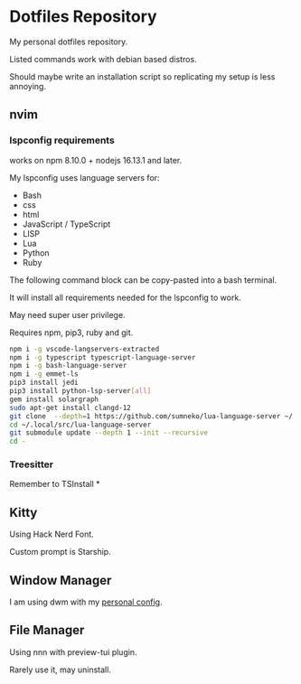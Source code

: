 # Dotfiles Repository

My personal dotfiles repository.

Listed commands work with debian based distros.

Should maybe write an installation script so replicating my setup is less
annoying.

## nvim

### lspconfig requirements

works on npm 8.10.0 + nodejs 16.13.1 and later.

My lspconfig uses language servers for:

- Bash
- css
- html
- JavaScript / TypeScript
- LISP
- Lua
- Python
- Ruby

The following command block can be copy-pasted into a bash terminal.

It will install all requirements needed for the lspconfig to work.

May need super user privilege.

Requires npm, pip3, ruby and git.

```bash
npm i -g vscode-langservers-extracted
npm i -g typescript typescript-language-server
npm i -g bash-language-server
npm i -g emmet-ls
pip3 install jedi
pip3 install python-lsp-server[all]
gem install solargraph
sudo apt-get install clangd-12
git clone  --depth=1 https://github.com/sumneko/lua-language-server ~/.local/src/lua-language-server
cd ~/.local/src/lua-language-server
git submodule update --depth 1 --init --recursive
cd -
```

### Treesitter

Remember to TSInstall *

## Kitty

Using Hack Nerd Font.

Custom prompt is Starship.

## Window Manager

I am using dwm with my [personal config](https://github.com/yuzu-eva/my-personal-dwm).

## File Manager

Using nnn with preview-tui plugin.

Rarely use it, may uninstall.
